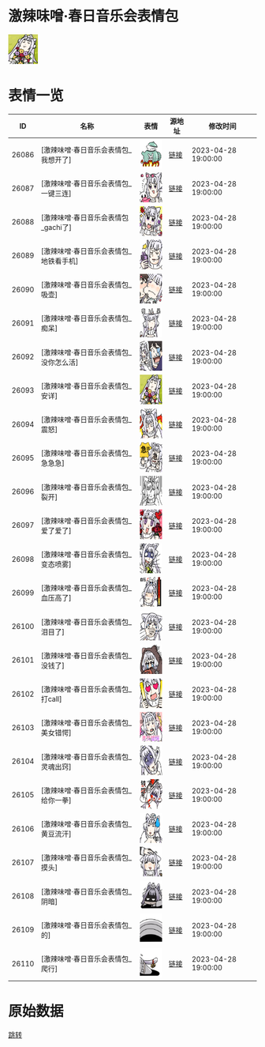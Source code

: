 # 激辣味噌·春日音乐会表情包

<img src="./cover.png" height="60" alt="cover" />

# 表情一览

|ID|名称|表情|源地址|修改时间|
|----|----|----|----|----|
|26086|[激辣味噌·春日音乐会表情包_我想开了]|<img src="./pic/026086_%5B激辣味噌·春日音乐会表情包_我想开了%5D.png" height="60" alt="我想开了"/>|[链接](https://i0.hdslb.com/bfs/garb/5c359c8372262f2f5576929d0e237aacc5cd5ce6.png)|2023-04-28 19:00:00|
|26087|[激辣味噌·春日音乐会表情包_一键三连]|<img src="./pic/026087_%5B激辣味噌·春日音乐会表情包_一键三连%5D.png" height="60" alt="一键三连"/>|[链接](https://i0.hdslb.com/bfs/garb/c530c99c1c0fd36cdd085636451f39bf4558bd87.png)|2023-04-28 19:00:00|
|26088|[激辣味噌·春日音乐会表情包_gachi了]|<img src="./pic/026088_%5B激辣味噌·春日音乐会表情包_gachi了%5D.png" height="60" alt="gachi了"/>|[链接](https://i0.hdslb.com/bfs/garb/20f3e05a215aed3b1594d8bb1180ace4a19368e6.png)|2023-04-28 19:00:00|
|26089|[激辣味噌·春日音乐会表情包_地铁看手机]|<img src="./pic/026089_%5B激辣味噌·春日音乐会表情包_地铁看手机%5D.png" height="60" alt="地铁看手机"/>|[链接](https://i0.hdslb.com/bfs/garb/f44a82422342fda670ddbfdbfbec14b447821c0f.png)|2023-04-28 19:00:00|
|26090|[激辣味噌·春日音乐会表情包_吸壶]|<img src="./pic/026090_%5B激辣味噌·春日音乐会表情包_吸壶%5D.png" height="60" alt="吸壶"/>|[链接](https://i0.hdslb.com/bfs/garb/28e17c4d545c796115101204f26daf81185fd098.png)|2023-04-28 19:00:00|
|26091|[激辣味噌·春日音乐会表情包_痴呆]|<img src="./pic/026091_%5B激辣味噌·春日音乐会表情包_痴呆%5D.png" height="60" alt="痴呆"/>|[链接](https://i0.hdslb.com/bfs/garb/af88d1302e5841fe2f832ff7dfad895e35a0470f.png)|2023-04-28 19:00:00|
|26092|[激辣味噌·春日音乐会表情包_没你怎么活]|<img src="./pic/026092_%5B激辣味噌·春日音乐会表情包_没你怎么活%5D.png" height="60" alt="没你怎么活"/>|[链接](https://i0.hdslb.com/bfs/garb/ff55942939fd017d0617f02e90c19adb9e71a698.png)|2023-04-28 19:00:00|
|26093|[激辣味噌·春日音乐会表情包_安详]|<img src="./pic/026093_%5B激辣味噌·春日音乐会表情包_安详%5D.png" height="60" alt="安详"/>|[链接](https://i0.hdslb.com/bfs/garb/af03ff0f2241c871c95ef0dfba680ceb20dfdbae.png)|2023-04-28 19:00:00|
|26094|[激辣味噌·春日音乐会表情包_震怒]|<img src="./pic/026094_%5B激辣味噌·春日音乐会表情包_震怒%5D.png" height="60" alt="震怒"/>|[链接](https://i0.hdslb.com/bfs/garb/598435255f204e98e095974e930bfa4ce6088455.png)|2023-04-28 19:00:00|
|26095|[激辣味噌·春日音乐会表情包_急急急]|<img src="./pic/026095_%5B激辣味噌·春日音乐会表情包_急急急%5D.png" height="60" alt="急急急"/>|[链接](https://i0.hdslb.com/bfs/garb/0a501a09e652945bb0811144e09820bf97168f12.png)|2023-04-28 19:00:00|
|26096|[激辣味噌·春日音乐会表情包_裂开]|<img src="./pic/026096_%5B激辣味噌·春日音乐会表情包_裂开%5D.png" height="60" alt="裂开"/>|[链接](https://i0.hdslb.com/bfs/garb/e6519e688cf086fc6f36430d1952592dee737a87.png)|2023-04-28 19:00:00|
|26097|[激辣味噌·春日音乐会表情包_爱了爱了]|<img src="./pic/026097_%5B激辣味噌·春日音乐会表情包_爱了爱了%5D.png" height="60" alt="爱了爱了"/>|[链接](https://i0.hdslb.com/bfs/garb/2f76411abd486b60f3436ecfbb5a33cff5d5102e.png)|2023-04-28 19:00:00|
|26098|[激辣味噌·春日音乐会表情包_变态喷雾]|<img src="./pic/026098_%5B激辣味噌·春日音乐会表情包_变态喷雾%5D.png" height="60" alt="变态喷雾"/>|[链接](https://i0.hdslb.com/bfs/garb/02e9432b40692ccd7d031b04e104175764b7f65c.png)|2023-04-28 19:00:00|
|26099|[激辣味噌·春日音乐会表情包_血压高了]|<img src="./pic/026099_%5B激辣味噌·春日音乐会表情包_血压高了%5D.png" height="60" alt="血压高了"/>|[链接](https://i0.hdslb.com/bfs/garb/783d7fec3bac5598a1935f20dcab70a0542e2123.png)|2023-04-28 19:00:00|
|26100|[激辣味噌·春日音乐会表情包_泪目了]|<img src="./pic/026100_%5B激辣味噌·春日音乐会表情包_泪目了%5D.png" height="60" alt="泪目了"/>|[链接](https://i0.hdslb.com/bfs/garb/3e727e25808b69be1987e021beba62d9e9fd01b4.png)|2023-04-28 19:00:00|
|26101|[激辣味噌·春日音乐会表情包_没钱了]|<img src="./pic/026101_%5B激辣味噌·春日音乐会表情包_没钱了%5D.png" height="60" alt="没钱了"/>|[链接](https://i0.hdslb.com/bfs/garb/14513f55e0ce71a665af70924a943e5f6deee32f.png)|2023-04-28 19:00:00|
|26102|[激辣味噌·春日音乐会表情包_打call]|<img src="./pic/026102_%5B激辣味噌·春日音乐会表情包_打call%5D.png" height="60" alt="打call"/>|[链接](https://i0.hdslb.com/bfs/garb/ad4e04a8b0c3e1bf61c919542ae20c93340b4e4d.png)|2023-04-28 19:00:00|
|26103|[激辣味噌·春日音乐会表情包_美女错愕]|<img src="./pic/026103_%5B激辣味噌·春日音乐会表情包_美女错愕%5D.png" height="60" alt="美女错愕"/>|[链接](https://i0.hdslb.com/bfs/garb/8fc61df1696fa933027423d5ea2285ee4e9cd52a.png)|2023-04-28 19:00:00|
|26104|[激辣味噌·春日音乐会表情包_灵魂出窍]|<img src="./pic/026104_%5B激辣味噌·春日音乐会表情包_灵魂出窍%5D.png" height="60" alt="灵魂出窍"/>|[链接](https://i0.hdslb.com/bfs/garb/c073304eb79de89bafc35c179614a2886c4523ce.png)|2023-04-28 19:00:00|
|26105|[激辣味噌·春日音乐会表情包_给你一拳]|<img src="./pic/026105_%5B激辣味噌·春日音乐会表情包_给你一拳%5D.png" height="60" alt="给你一拳"/>|[链接](https://i0.hdslb.com/bfs/garb/3b10e791ac065b560703cc489a7caf668435af87.png)|2023-04-28 19:00:00|
|26106|[激辣味噌·春日音乐会表情包_黄豆流汗]|<img src="./pic/026106_%5B激辣味噌·春日音乐会表情包_黄豆流汗%5D.png" height="60" alt="黄豆流汗"/>|[链接](https://i0.hdslb.com/bfs/garb/1f92d5f6e973b3ced7a396c5994a5333b6683f87.png)|2023-04-28 19:00:00|
|26107|[激辣味噌·春日音乐会表情包_摸头]|<img src="./pic/026107_%5B激辣味噌·春日音乐会表情包_摸头%5D.png" height="60" alt="摸头"/>|[链接](https://i0.hdslb.com/bfs/garb/aef0275da6e947d77c01fa237da3b1bc6d821e7f.png)|2023-04-28 19:00:00|
|26108|[激辣味噌·春日音乐会表情包_阴暗]|<img src="./pic/026108_%5B激辣味噌·春日音乐会表情包_阴暗%5D.png" height="60" alt="阴暗"/>|[链接](https://i0.hdslb.com/bfs/garb/2a35dd757c13c166c85d54a6bcab7d3544250545.png)|2023-04-28 19:00:00|
|26109|[激辣味噌·春日音乐会表情包_的]|<img src="./pic/026109_%5B激辣味噌·春日音乐会表情包_的%5D.png" height="60" alt="的"/>|[链接](https://i0.hdslb.com/bfs/garb/d02fb9d7557039e8f300b97d401ec799f1af2a8d.png)|2023-04-28 19:00:00|
|26110|[激辣味噌·春日音乐会表情包_爬行]|<img src="./pic/026110_%5B激辣味噌·春日音乐会表情包_爬行%5D.png" height="60" alt="爬行"/>|[链接](https://i0.hdslb.com/bfs/garb/51c071cc4dffe86382fe5cb8b25064e0c6231e70.png)|2023-04-28 19:00:00|

# 原始数据

[跳转](./raw.json)

